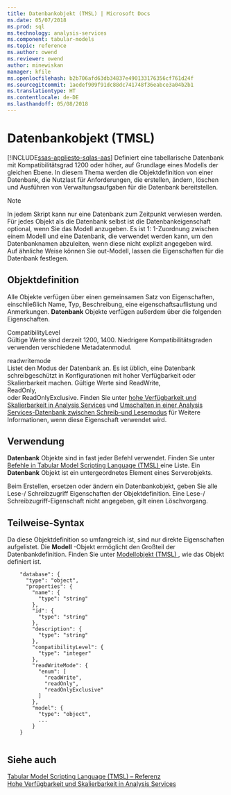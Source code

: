 ```yaml
---
title: Datenbankobjekt (TMSL) | Microsoft Docs
ms.date: 05/07/2018
ms.prod: sql
ms.technology: analysis-services
ms.component: tabular-models
ms.topic: reference
ms.author: owend
ms.reviewer: owend
author: minewiskan
manager: kfile
ms.openlocfilehash: b2b706afd63db34837e490133176356cf761d24f
ms.sourcegitcommit: 1aedef909f91dc88dc741748f36eabce3a04b2b1
ms.translationtype: HT
ms.contentlocale: de-DE
ms.lasthandoff: 05/08/2018
---
```

# <a name="database-object-tmsl"></a>Datenbankobjekt (TMSL)
[!INCLUDE[ssas-appliesto-sqlas-aas](../../includes/ssas-appliesto-sqlas-aas.md)]
  Definiert eine tabellarische Datenbank mit Kompatibilitätsgrad 1200 oder höher, auf Grundlage eines Modells der gleichen Ebene. In diesem Thema werden die Objektdefinition von einer Datenbank, die Nutzlast für Anforderungen, die erstellen, ändern, löschen und Ausführen von Verwaltungsaufgaben für die Datenbank bereitstellen.  
  
> [!NOTE]  
>  In jedem Skript kann nur eine Datenbank zum Zeitpunkt verwiesen werden. Für jedes Objekt als die Datenbank selbst ist die Datenbankeigenschaft optional, wenn Sie das Modell anzugeben. Es ist 1: 1-Zuordnung zwischen einem Modell und eine Datenbank, die verwendet werden kann, um den Datenbanknamen abzuleiten, wenn diese nicht explizit angegeben wird.   
> Auf ähnliche Weise können Sie out-Modell, lassen die Eigenschaften für die Datenbank festlegen.  
  
## <a name="object-definition"></a>Objektdefinition  
 Alle Objekte verfügen über einen gemeinsamen Satz von Eigenschaften, einschließlich Name, Typ, Beschreibung, eine eigenschaftsauflistung und Anmerkungen. **Datenbank** Objekte verfügen außerdem über die folgenden Eigenschaften.  
  
 CompatibilityLevel  
 Gültige Werte sind derzeit 1200, 1400. Niedrigere Kompatibilitätsgraden verwenden verschiedene Metadatenmodul.  
  
 readwritemode  
 Listet den Modus der Datenbank an. Es ist üblich, eine Datenbank schreibgeschützt in Konfigurationen mit hoher Verfügbarkeit oder Skalierbarkeit machen. Gültige Werte sind ReadWrite,  
                ReadOnly,  
                oder ReadOnlyExclusive. Finden Sie unter [hohe Verfügbarkeit und Skalierbarkeit in Analysis Services](../../analysis-services/instances/high-availability-and-scalability-in-analysis-services.md) und [Umschalten in einer Analysis Services-Datenbank zwischen Schreib-und Lesemodus](../../analysis-services/multidimensional-models/switch-an-analysis-services-database-between-readonly-and-readwrite-modes.md) für Weitere Informationen, wenn diese Eigenschaft verwendet wird.  
  
## <a name="usage"></a>Verwendung  
 **Datenbank** Objekte sind in fast jeder Befehl verwendet. Finden Sie unter [Befehle in Tabular Model Scripting Language &#40;TMSL&#41; ](../../analysis-services/tabular-models-scripting-language-commands/tmsl-reference-commands.md) eine Liste. Ein **Datenbank** Objekt ist ein untergeordnetes Element eines Serverobjekts.  
  
 Beim Erstellen, ersetzen oder ändern ein Datenbankobjekt, geben Sie alle Lese-/ Schreibzugriff Eigenschaften der Objektdefinition. Eine Lese-/ Schreibzugriff-Eigenschaft nicht angegeben, gilt einen Löschvorgang.  
  
## <a name="partial-syntax"></a>Teilweise-Syntax  
 Da diese Objektdefinition so umfangreich ist, sind nur direkte Eigenschaften aufgelistet. Die **Modell** -Objekt ermöglicht den Großteil der Datenbankdefinition. Finden Sie unter [Modellobjekt &#40;TMSL&#41; ](../../analysis-services/tabular-models-scripting-language-objects/model-object-tmsl.md) , wie das Objekt definiert ist.  
  
```  
    "database": {  
      "type": "object",  
      "properties": {  
        "name": {  
          "type": "string"  
        },  
        "id": {  
          "type": "string"  
        },  
        "description": {  
          "type": "string"  
        },  
        "compatibilityLevel": {  
          "type": "integer"  
        },  
        "readWriteMode": {  
          "enum": [  
            "readWrite",  
            "readOnly",  
            "readOnlyExclusive"  
          ]  
        },  
        "model": {  
          "type": "object",  
          ...  
        }  
    }  
  
```  
  
## <a name="see-also"></a>Siehe auch  
 [Tabular Model Scripting Language &#40;TMSL&#41; – Referenz](../../analysis-services/tabular-model-scripting-language-tmsl-reference.md)   
 [Hohe Verfügbarkeit und Skalierbarkeit in Analysis Services](../../analysis-services/instances/high-availability-and-scalability-in-analysis-services.md)  
  
  
